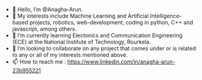 - 👋 Hello, I’m @Anagha-Arun.
- 👀 My interests include Machine Learning and Artificial Intelligence-based projects, robotics, web-development, coding in python, C++ and javascript, among others.
- 🌱 I’m currently learning Electonics and Communication Engineering (ECE) at the National Institute of Technology, Rourkela.
- 💞️ I’m looking to collaborate on any project that comes under or is related to any or all of my interests mentioned above. 
- 📫 How to reach me : https://www.linkedin.com/in/anagha-arun-23b955221
